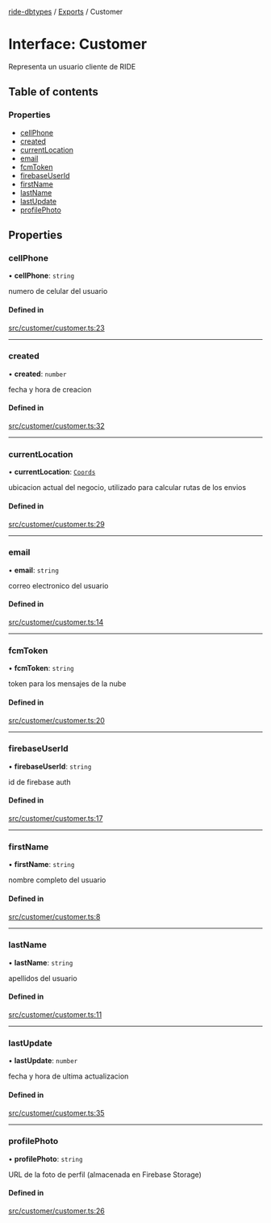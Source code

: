 [ride-dbtypes](../README.md) / [Exports](../modules.md) / Customer

# Interface: Customer

Representa un usuario cliente de RIDE

## Table of contents

### Properties

- [cellPhone](Customer.md#cellphone)
- [created](Customer.md#created)
- [currentLocation](Customer.md#currentlocation)
- [email](Customer.md#email)
- [fcmToken](Customer.md#fcmtoken)
- [firebaseUserId](Customer.md#firebaseuserid)
- [firstName](Customer.md#firstname)
- [lastName](Customer.md#lastname)
- [lastUpdate](Customer.md#lastupdate)
- [profilePhoto](Customer.md#profilephoto)

## Properties

### cellPhone

• **cellPhone**: `string`

numero de celular del usuario

#### Defined in

[src/customer/customer.ts:23](https://github.com/gatitolabs/ride-dbtypes/blob/96fe065/src/customer/customer.ts#L23)

___

### created

• **created**: `number`

fecha y hora de creacion

#### Defined in

[src/customer/customer.ts:32](https://github.com/gatitolabs/ride-dbtypes/blob/96fe065/src/customer/customer.ts#L32)

___

### currentLocation

• **currentLocation**: [`Coords`](Coords.md)

ubicacion actual del negocio, utilizado para calcular rutas de los envios

#### Defined in

[src/customer/customer.ts:29](https://github.com/gatitolabs/ride-dbtypes/blob/96fe065/src/customer/customer.ts#L29)

___

### email

• **email**: `string`

correo electronico del usuario

#### Defined in

[src/customer/customer.ts:14](https://github.com/gatitolabs/ride-dbtypes/blob/96fe065/src/customer/customer.ts#L14)

___

### fcmToken

• **fcmToken**: `string`

token para los mensajes de la nube

#### Defined in

[src/customer/customer.ts:20](https://github.com/gatitolabs/ride-dbtypes/blob/96fe065/src/customer/customer.ts#L20)

___

### firebaseUserId

• **firebaseUserId**: `string`

id de firebase auth

#### Defined in

[src/customer/customer.ts:17](https://github.com/gatitolabs/ride-dbtypes/blob/96fe065/src/customer/customer.ts#L17)

___

### firstName

• **firstName**: `string`

nombre completo del usuario

#### Defined in

[src/customer/customer.ts:8](https://github.com/gatitolabs/ride-dbtypes/blob/96fe065/src/customer/customer.ts#L8)

___

### lastName

• **lastName**: `string`

apellidos del usuario

#### Defined in

[src/customer/customer.ts:11](https://github.com/gatitolabs/ride-dbtypes/blob/96fe065/src/customer/customer.ts#L11)

___

### lastUpdate

• **lastUpdate**: `number`

fecha y hora de ultima actualizacion

#### Defined in

[src/customer/customer.ts:35](https://github.com/gatitolabs/ride-dbtypes/blob/96fe065/src/customer/customer.ts#L35)

___

### profilePhoto

• **profilePhoto**: `string`

URL de la foto de perfil (almacenada en Firebase Storage)

#### Defined in

[src/customer/customer.ts:26](https://github.com/gatitolabs/ride-dbtypes/blob/96fe065/src/customer/customer.ts#L26)
